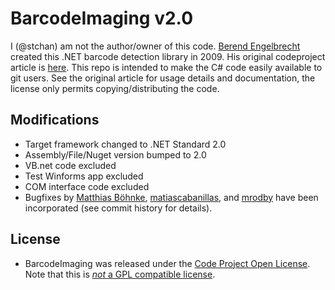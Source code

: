# BarcodeImaging v2.0

I (@stchan) am not the author/owner of this code. [Berend Engelbrecht](https://www.codeproject.com/Members/Berend-Engelbrecht) created this .NET barcode detection library in 2009. His original codeproject article is [here](https://www.codeproject.com/Articles/42852/Reading-Barcodes-from-an-Image-III). This repo is intended to make the C# code easily available to git users. See the original article for usage details and documentation, the license only permits copying/distributing the code.

## Modifications
* Target framework changed to .NET Standard 2.0
* Assembly/File/Nuget version bumped to 2.0
* VB.net code excluded
* Test Winforms app excluded
* COM interface code excluded
* Bugfixes by [Matthias Böhnke](https://www.codeproject.com/Tips/416486/Bug-Fixes-for-Reading-Barcodes-from-an-Image-III), [matiascabanillas](https://www.codeproject.com/Tips/416486/Bug-Fixes-for-Reading-Barcodes-from-an-Image-III?msg=4388217#xx4388217xx), and [mrodby](https://www.codeproject.com/Tips/416486/Bug-Fixes-for-Reading-Barcodes-from-an-Image-III?msg=5406633#xx5406633xx) have been incorporated (see commit history for details).

## License
* BarcodeImaging was released under the [Code Project Open License](https://www.codeproject.com/info/cpol10.aspx). Note that this is [*not* a GPL compatible license](https://www.gnu.org/licenses/license-list.html#cpol).
